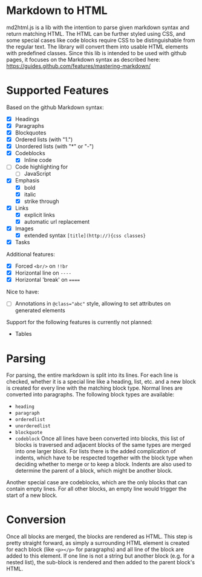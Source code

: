# Markdown to HTML
md2html.js is a lib with the intention to parse given markdown syntax and return
matching HTML. The HTML can be further styled using CSS, and some special cases
like code blocks require CSS to be distinguishable from the regular text. The
library will convert them into usable HTML elements with predefined classes.
Since this lib is intended to be used with github pages, it focuses on the Markdown
syntax as described here: https://guides.github.com/features/mastering-markdown/

# Supported Features
Based on the github Markdown syntax:
* [x] Headings
* [x] Paragraphs
* [x] Blockquotes
* [x] Ordered lists (with "1.")
* [x] Unordered lists (with "*" or "-")
* [x] Codeblocks
  * [x] Inline code
* [ ] Code highlighting for 
  * [ ] JavaScript
* [x] Emphasis
  * [x] bold
  * [x] italic
  * [x] strike through
* [x] Links
  * [x] explicit links
  * [x] automatic url replacement
* [x] Images
  * [x] extended syntax `[title](http://){css classes}`
* [x] Tasks

Additional features:
* [x] Forced `<br/>` on `!!br`
* [x] Horizontal line on `----`
* [x] Horizontal 'break' on `====`

Nice to have:
* [ ] Annotations in `@class="abc"` style, allowing to set attributes on generated elements

Support for the following features is currently not planned:
* Tables

# Parsing
For parsing, the entire markdown is split into its lines. For each line is checked,
whether it is a special line like a heading, list, etc. and a new block is created
for every line with the matching block type. Normal lines are converted into paragraphs.
The following block types are available:
* `heading`
* `paragraph`
* `orderedlist`
* `unorderedlist`
* `blockquote`
* `codeblock`
Once all lines have been converted into blocks, this list of blocks is traversed and
adjacent blocks of the same types are merged into one larger block. For lists there is
the added complication of indents, which have to be respected together with the block
type when deciding whether to merge or to keep a block.
Indents are also used to determine the parent of a block, which might be another block.

Another special case are codeblocks, which are the only blocks that can contain empty
lines. For all other blocks, an empty line would trigger the start of a new block.

# Conversion
Once all blocks are merged, the blocks are rendered as HTML. This step is pretty straight
forward, as simply a surrounding HTML element is created for each block (like `<p></p>`
for paragraphs) and all line of the block are added to this element. If one line is not a
string but another block (e.g. for a nested list), the sub-block is rendered and then added
to the parent block's HTML.